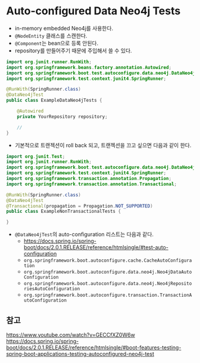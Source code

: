 # Auto-configured Data Neo4j Tests

- in-memory embedded Neo4j를 사용한다.
- ```@NodeEntity``` 클래스를 스캔한다.
- ```@Component```는 bean으로 등록 안된다.
- repository를 만들어주기 때문에 주입해서 쓸 수 있다.
```java
import org.junit.runner.RunWith;
import org.springframework.beans.factory.annotation.Autowired;
import org.springframework.boot.test.autoconfigure.data.neo4j.DataNeo4jTest;
import org.springframework.test.context.junit4.SpringRunner;

@RunWith(SpringRunner.class)
@DataNeo4jTest
public class ExampleDataNeo4jTests {

	@Autowired
	private YourRepository repository;

	//
}
```
- 기본적으로 트랜젝션이 roll back 되고, 트랜젝션을 끄고 싶으면 다음과 같이 한다.
```java
import org.junit.Test;
import org.junit.runner.RunWith;
import org.springframework.boot.test.autoconfigure.data.neo4j.DataNeo4jTest;
import org.springframework.test.context.junit4.SpringRunner;
import org.springframework.transaction.annotation.Propagation;
import org.springframework.transaction.annotation.Transactional;

@RunWith(SpringRunner.class)
@DataNeo4jTest
@Transactional(propagation = Propagation.NOT_SUPPORTED)
public class ExampleNonTransactionalTests {

}
```
- ```@DataNeo4jTest```의 auto-configuration 리스트는 다음과 같다.
    - https://docs.spring.io/spring-boot/docs/2.0.1.RELEASE/reference/htmlsingle/#test-auto-configuration
    - ```org.springframework.boot.autoconfigure.cache.CacheAutoConfiguration```
    - ```org.springframework.boot.autoconfigure.data.neo4j.Neo4jDataAutoConfiguration```
    - ```org.springframework.boot.autoconfigure.data.neo4j.Neo4jRepositoriesAutoConfiguration```
    - ```org.springframework.boot.autoconfigure.transaction.TransactionAutoConfiguration```

## 참고
https://www.youtube.com/watch?v=GECCfXZ0W6w
https://docs.spring.io/spring-boot/docs/2.0.1.RELEASE/reference/htmlsingle/#boot-features-testing-spring-boot-applications-testing-autoconfigured-neo4j-test
